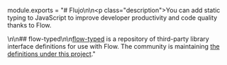 module.exports = "# Flujo\n\n<p class=\"description\">You can add static typing to JavaScript to improve developer productivity and code quality thanks to Flow.</p>\n\n## flow-typed\n\n[flow-typed](https://github.com/flowtype/flow-typed) is a repository of third-party library interface definitions for use with Flow. The community is maintaining [the definitions under this project](https://github.com/flow-typed/flow-typed/tree/master/definitions/npm/%40material-ui)."